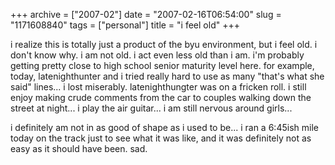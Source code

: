 +++
archive = ["2007-02"]
date = "2007-02-16T06:54:00"
slug = "1171608840"
tags = ["personal"]
title = "i feel old"
+++

i realize this is totally just a product of the byu environment, but
i feel old. i don't know why. i am not old. i act even less old than i am.
i'm probably getting pretty close to high school senior maturity level
here. for example, today, latenighthunter and i tried really hard to use
as many "that's what she said" lines... i lost miserably. latenighthungter
was on a fricken roll. i still enjoy making crude comments from the car to
couples walking down the street at night... i play the air guitar... i am
still nervous around girls...

i definitely am not in as good of shape as i used to be... i ran a 6:45ish
mile today on the track just to see what it was like, and it was
definitely not as easy as it should have been. sad.

